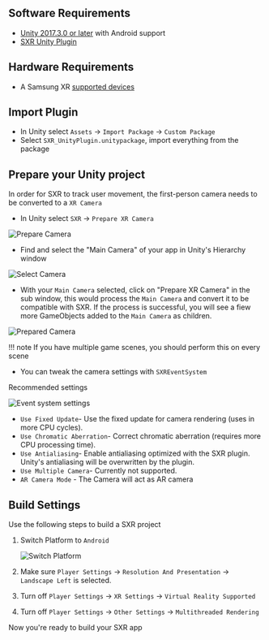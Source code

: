 ## Software Requirements

* [Unity 2017.3.0 or later](https://unity3d.com/get-unity/download) with Android support
* [SXR Unity Plugin](https://unity3d.com/get-unity/download)

## Hardware Requirements

* A Samsung XR [supported devices](/overview/supported_devices)

## Import Plugin

* In Unity select `Assets` -> `Import Package` -> `Custom Package` 
* Select `SXR_UnityPlugin.unitypackage`, import everything from the package

## Prepare your Unity project

In order for SXR to track user movement, the first-person camera needs to be converted to a `XR Camera`

* In Unity select `SXR` -> `Prepare XR Camera`

![Prepare Camera](/images/unity/sxr_prepare_camera_menu.jpg)

* Find and select the "Main Camera" of your app in Unity's Hierarchy window

![Select Camera](/images/unity/sxr_prepare_camera_dialog.jpg)

* With your `Main Camera` selected, click on "Prepare XR Camera" in the sub window, this would process the `Main Camera` and convert it to be compatible with SXR. If the process is successful, you will see a fiew more GameObjects added to the `Main Camera` as children.

![Prepared Camera](/images/unity/sxr_gameobject.jpg)

!!! note
    If you have multiple game scenes, you should perform this on every scene

* You can tweak the camera settings with `SXREventSystem`

Recommended settings

![Event system settings](/images/unity/sxr_event_system.jpg)

* `Use Fixed Update`- Use the fixed update for camera rendering (uses in more CPU cycles).
* `Use Chromatic Aberration`- Correct chromatic aberration (requires more CPU processing time).
* `Use Antialiasing`- Enable antialiasing optimized with the SXR plugin. Unity's antialiasing will be overwritten by the plugin.
* `Use Multiple Camera`- Currently not supported.
* `AR Camera Mode` - The Camera will act as AR camera

## Build Settings

Use the following steps to build a SXR project

1. Switch Platform to `Android`

    ![Switch Platform](/images/unity/sxr_switch_platform.png)

1. Make sure `Player Settings` -> `Resolution And Presentation` -> `Landscape Left` is selected.

1. Turn off `Player Settings` -> `XR Settings` -> `Virtual Reality Supported`

1. Turn off `Player Settings` -> `Other Settings` -> `Multithreaded Rendering`

Now you're ready to build your SXR app